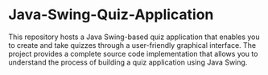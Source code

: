 # Java-Swing-Quiz-Application
This repository hosts a Java Swing-based quiz application that enables you to create and take quizzes through a user-friendly graphical interface. The project provides a complete source code implementation that allows you to understand the process of building a quiz application using Java Swing.
